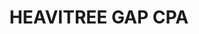 ---
lastmod: '2025-04-06T06:05:19+00:00'
latitude: -23.74471408
layout: suburb
longitude: 133.9050112
postcode: 0873
state: NT
title: HEAVITREE GAP CPA
url: /nt/heavitree-gap-cpa/
---